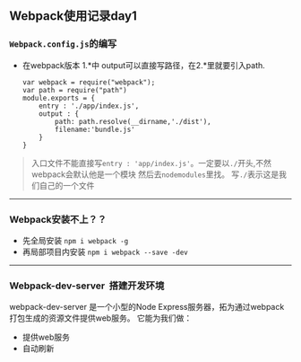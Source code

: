 ## Webpack使用记录day1

### `Webpack.config.js`的编写
- 在webpack版本 1.*中 output可以直接写路径，在2.*里就要引入path.

      var webpack = require("webpack");
      var path = require("path")
      module.exports = {
          entry : './app/index.js',
          output : {
              path: path.resolve(__dirname,'./dist'),
              filename:'bundle.js'
          }
      }
      

> 入口文件不能直接写`entry : 'app/index.js'`。一定要以`./`开头,不然webpack会默认他是一个模块  然后去`nodemodules`里找。
> 写`./`表示这是我们自己的一个文件

- - - 
### Webpack安装不上？？
- 先全局安装  `npm i webpack -g`
- 再局部项目内安装   `npm i webpack --save -dev`

- - -
### Webpack-dev-server  搭建开发环境
webpack-dev-server 是一个小型的Node Express服务器，拓为通过webpack打包生成的资源文件提供web服务。
它能为我们做：
- 提供web服务
- 自动刷新
